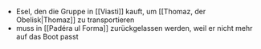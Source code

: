 - Esel, den die Gruppe in [[Viasti]] kauft, um [[Thomaz, der Obelisk|Thomaz]] zu transportieren
- muss in [[Padéra ul Forma]] zurückgelassen werden, weil er nicht mehr auf das Boot passt